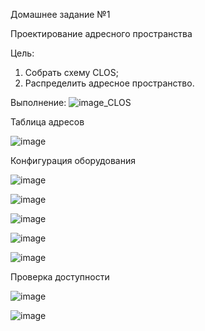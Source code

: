 Домашнее задание №1

Проектирование адресного пространства

Цель:
1. Собрать схему CLOS;
2. Распределить адресное пространство.

Выполнение:
![image_CLOS](https://github.com/aatihonov/OTUS_24/assets/169416214/d2f85142-88c7-4e41-8cd2-6e611be4bbe5)

Таблица адресов

![image](https://github.com/aatihonov/OTUS_24/assets/169416214/7e11277c-76e9-46d0-8ae6-09041a4639b8)

Конфигурация оборудования

![image](https://github.com/aatihonov/OTUS_24/assets/169416214/ea06dd7f-d0d2-4d12-a7f4-9206edcf2469)

![image](https://github.com/aatihonov/OTUS_24/assets/169416214/40d5ba41-91ae-4380-981c-b82ba8d23900)

![image](https://github.com/aatihonov/OTUS_24/assets/169416214/c629835f-8e4d-443c-a99c-32edb33208f9)

![image](https://github.com/aatihonov/OTUS_24/assets/169416214/284e9d66-98bc-4a95-83d8-cd7eb32be1e7)

![image](https://github.com/aatihonov/OTUS_24/assets/169416214/9f7a90c8-243e-477f-96f1-c7a715e8d82f)


Проверка доступности

![image](https://github.com/aatihonov/OTUS_24/assets/169416214/d75a8d22-9dae-45b7-91e8-7137af7b93a0)

![image](https://github.com/aatihonov/OTUS_24/assets/169416214/302f7a7b-9f06-4895-a321-02e380a46311)
